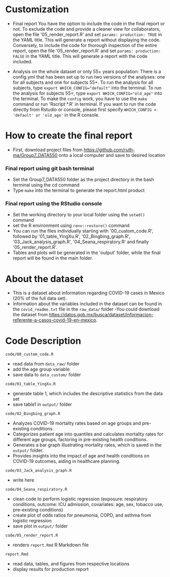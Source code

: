 # Customization

- Final report
You have the option to include the code in the final report or not.
To exclude the code and provide a cleaner view for collaborators, open the file '05_render_report.R' and set `params: production: TRUE` in the YAML title. This will generate a report without displaying the code.
Conversely, to include the code for thorough inspection of the entire report, open the file '05_render_report.R' and set `params: production: FALSE` in the YAML title. This will generate a report with the code included.

- Analysis on the whole dataset or only 55+ years population:
There is a config.yml that has been set up to run two versions of the analyses: one for all subjects and one for subjects 55+. To run the analysis for all subjects, type `export WHICH_CONFIG="default"` into the terminal. To run the analysis for subjects 55+, type `export WHICH_CONFIG="old_age"` into the terminal.
To make the `config` work, you have to use the `make` command or run 'Rscript *.R' in terminal.
If you want to run the code directly from Rstudio or console, please first specify `WHICH_CONFIG <- 'default' or 'old_age'` in the R console.

# How to create the final report

- First, download project files from https://github.com/ruth-ma/Group7_DATA550 onto a local computer and save to desired location

### Final report using git bash terminal

- Set the Group7_DATA550 folder as the project directory in the bash terminal using the cd command
- Type `make` into the terminal to generate the report.html product

### Final report using the RStudio console

- Set the working directory to your local folder using the `setwd()` command
- set the R environment using `renv::restore()` command
- You can run the files individually starting with '00_custom_code.R', followed by '01_table_YingXu.R', '02_Bingbing_graph.R', '03_Jack_analysis_graph.R', '04_Seana_respiratory.R' and finally '05_render_report.R'.
- Tables and plots will be generated in the 'output' folder, while the final report will be found in the main folder.

# About the dataset

- This is a dataset about information regarding COVID-19 cases in Mexico (20% of the full data set).
- Information about the variables included in the dataset can be found in the `covid_readme.txt` file in the `raw_data/` folder
-You could download the dataset from https://datos.gob.mx/busca/dataset/informacion-referente-a-casos-covid-19-en-mexico.

# Code Description
`code/00_custom_code.R`
- read data from `data_raw/` folder
- add the age group variable
- save data to `data_custom/` folder

`code/01_table_YingXu.R`
- generate table 1, which includes the descriptive statistics from the data set
- save table1 in `output/` folder

`code/02_Bingbing_graph.R`
-  Analyzes COVID-19 mortality rates based on age groups and pre-existing conditions.
- Categorizes patient age into quantiles and calculates mortality rates for different age groups, factoring in pre-existing health conditions.
- Generates a bar graph illustrating mortality rates, which is saved in the `output/` folder.
- Provides insights into the impact of age and health conditions on COVID-19 outcomes, aiding in healthcare planning.

`code/03_Jack_analysis_graph.R`
- write here

`code/04_Seana_respiratory.R`
- clean code to perform logistic regression (exposure: respiratory conditions, outcome: ICU admission, covariates: age, sex, tobacco use, pre-existing conditions)
- create plot of odds ratios for pneumonia, COPD, and asthma from logistic regression
- save plot in `output/` folder

`code/05_render_report.R`
- renders `report.Rmd` R Markdown file

`report.Rmd`
- read data, tables, and figures from respective locations
- display results for production report
